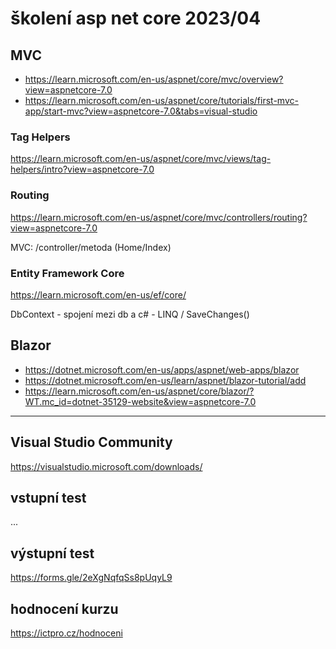 # školení asp net core 2023/04

## MVC
* https://learn.microsoft.com/en-us/aspnet/core/mvc/overview?view=aspnetcore-7.0
* https://learn.microsoft.com/en-us/aspnet/core/tutorials/first-mvc-app/start-mvc?view=aspnetcore-7.0&tabs=visual-studio

### Tag Helpers
https://learn.microsoft.com/en-us/aspnet/core/mvc/views/tag-helpers/intro?view=aspnetcore-7.0

### Routing
https://learn.microsoft.com/en-us/aspnet/core/mvc/controllers/routing?view=aspnetcore-7.0

MVC: /controller/metoda (Home/Index)


### Entity Framework Core
https://learn.microsoft.com/en-us/ef/core/

DbContext - spojení mezi db a c# - LINQ / SaveChanges()

## Blazor
* https://dotnet.microsoft.com/en-us/apps/aspnet/web-apps/blazor
* https://dotnet.microsoft.com/en-us/learn/aspnet/blazor-tutorial/add
* https://learn.microsoft.com/en-us/aspnet/core/blazor/?WT.mc_id=dotnet-35129-website&view=aspnetcore-7.0


--------


## Visual Studio Community
https://visualstudio.microsoft.com/downloads/

## vstupní test
...

## výstupní test
https://forms.gle/2eXgNqfqSs8pUqyL9

## hodnocení kurzu
https://ictpro.cz/hodnoceni
